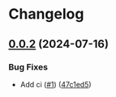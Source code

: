 # Changelog

## [0.0.2](https://github.com/opsduty/opsduty-python/compare/v0.0.1...0.0.2) (2024-07-16)


### Bug Fixes

* Add ci ([#1](https://github.com/opsduty/opsduty-python/issues/1)) ([47c1ed5](https://github.com/opsduty/opsduty-python/commit/47c1ed5979d585f11b5e23a6d8faf526d2deb4da))

